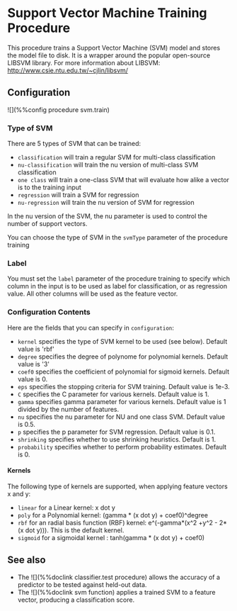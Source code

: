 # Support Vector Machine Training Procedure

This procedure trains a Support Vector Machine (SVM) model and stores the model file to disk.
It is a wrapper around the popular open-source LIBSVM library.
For more information about LIBSVM: <http://www.csie.ntu.edu.tw/~cjlin/libsvm/>

## Configuration

![](%%config procedure svm.train)

### Type of SVM

There are 5 types of SVM that can be trained:

- `classification` will train a regular SVM for multi-class classification
- `nu-classification` will train the nu version of multi-class SVM classification
- `one class` will train a one-class SVM that will evaluate how alike a vector is to the training input
- `regression` will train a SVM for regression
- `nu-regression` will train the nu version of SVM for regression

In the nu version of the SVM, the nu parameter is used to control the number of support vectors. 

You can choose the type of SVM in the `svmType` parameter of the procedure training

### Label

You must set the `label` parameter of the procedure training to specify which column in the input
is to be used as label for classification, or as regression value. All other columns will be used 
as the feature vector.

### Configuration Contents

Here are the fields that you can specify in `configuration`:

- `kernel` specifies the type of SVM kernel to be used (see below). Default value is 'rbf'
- `degree` specifies the degree of polynome for polynomial kernels. Default value is '3'
- `coef0` specifies the coefficient of polynomial for sigmoid kernels. Default value is 0.
- `eps` specifies the stopping criteria for SVM training. Default value is 1e-3.
- `C` specifies the C parameter for various kernels. Default value is 1.
- `gamma` specifies gamma parameter for various kernels. Default value is 1 divided by the number of features.
- `nu` specifies the nu parameter for NU and one class SVM. Default value is 0.5.
- `p` specifies the p parameter for SVM regression. Default value is 0.1.
- `shrinking` specifies whether to use shrinking heuristics. Default is 1.
- `probability` specifies whether to perform probability estimates. Default is 0.


#### Kernels

The following type of kernels are supported, when applying feature vectors x and y:

- `linear` for a Linear kernel: x dot y
- `poly` for a Polynomial kernel: (gamma * (x dot y) + coef0)^degree
- `rbf` for an radial basis function (RBF) kernel: e^(-gamma*(x^2 +y^2 - 2*(x dot y))). This is the default kernel.
- `sigmoid` for a sigmoidal kernel : tanh(gamma * (x dot y) + coef0)

## See also

* The ![](%%doclink classifier.test procedure) allows the accuracy of a predictor to be tested against
held-out data.
* The ![](%%doclink svm function) applies a trained SVM to a feature vector, producing a classification score.
